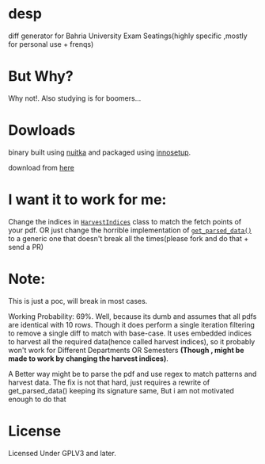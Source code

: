 # desp
diff generator for Bahria University Exam Seatings(highly specific ,mostly for personal use + frenqs)

# But Why?
Why not!. Also studying is for boomers...


# Dowloads
binary built using [nuitka](https://github.com/Nuitka/Nuitka) and packaged using [innosetup](https://jrsoftware.org/isinfo.php).

download from [here](https://github.com/Justaus3r/desp/releases/download/v0.1.0/desp-0.1.0_amd64.exe)


# I want it to work for me:
Change the indices in [```HarvestIndices```](https://github.com/Justaus3r/desp/blob/master/desp/parse_exam_pdf.py#L8) class to match the fetch points of your pdf. OR just change the horrible implementation of [``get_parsed_data()``](https://github.com/Justaus3r/desp/blob/master/desp/parse_exam_pdf.py#L30) to a generic one that doesn't break all the times(please fork and do that + send a PR)

# Note:
This is just a poc, will break in most cases.

Working Probability: 69%. Well,  because its dumb and assumes that all pdfs are identical with 10 rows. Though it does perform a single iteration filtering to remove a single diff to match with base-case. It uses embedded indices to harvest all the required data(hence called harvest indices), so it probably won't work for Different Departments OR
Semesters **(Though , might be made to work by changing the harvest indices)**.

A Better way might be to parse the pdf and use regex to match patterns and harvest data. The fix is not that hard, just requires a rewrite of get_parsed_data() keeping its signature same, But i am not motivated enough to do that


# License
Licensed Under GPLV3 and later.
